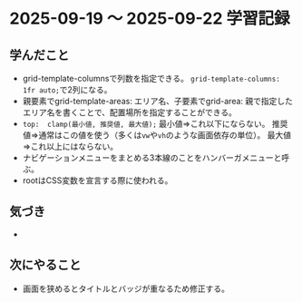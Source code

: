 # 2025-09-19 ～ 2025-09-22 学習記録

## 学んだこと
- grid-template-columnsで列数を指定できる。
  `grid-template-columns: 1fr auto;`で2列になる。
- 親要素でgrid-template-areas: エリア名、子要素でgrid-area: 親で指定したエリア名を書くことで、配置場所を指定することができる。
- `top:  clamp(最小値, 推奨値, 最大値);`
  最小値⇒これ以下にならない。
  推奨値⇒通常はこの値を使う（多くは`vw`や`vh`のような画面依存の単位）。
  最大値⇒これ以上にはならない。
- ナビゲーションメニューをまとめる3本線のことをハンバーガメニューと呼ぶ。
- rootはCSS変数を宣言する際に使われる。

## 気づき
- 

## 次にやること
- 画面を狭めるとタイトルとバッジが重なるため修正する。
